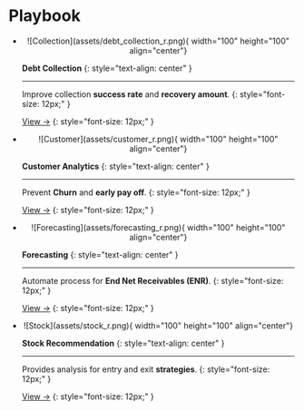 # Playbook

<div class="grid cards" markdown>

-   <p align="center">
    ![Collection](assets/debt_collection_r.png){ width="100" height="100" align="center"}
    </p>

    __Debt Collection__ 
    {: style="text-align: center" }

    ---

    Improve collection **success rate** and **recovery amount**. 
    {: style="font-size: 12px;" }

    [View →](1_collection.md)
    {: style="font-size: 12px;" }

-   <p align="center">
    ![Customer](assets/customer_r.png){ width="100" height="100" align="center"}
    </p>
        
    __Customer Analytics__
    {: style="text-align: center" }

    ---

    Prevent **Churn** and **early pay off**.
    {: style="font-size: 12px;" }

    [View →](2_customer.md)
    {: style="font-size: 12px;" }

-   <p align="center">
    ![Forecasting](assets/forecasting_r.png){ width="100" height="100" align="center"}
    </p>
    
    __Forecasting__
    {: style="text-align: center" }

    ---

    Automate process for **End Net Receivables (ENR)**.
    {: style="font-size: 12px;" }

    [View →](3_forecast.md)
    {: style="font-size: 12px;" }

-   <p align="center">
    ![Stock](assets/stock_r.png){ width="100" height="100" align="center"}
    </p>
    
    __Stock Recommendation__
    {: style="text-align: center" }

    ---

    Provides analysis for entry and exit **strategies**.
    {: style="font-size: 12px;" }

    [View →](4_stock.md)
    {: style="font-size: 12px;" }
</div>

